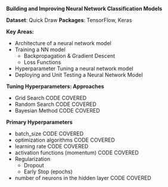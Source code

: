 **Building and Improving Neural Network Classification Models**

**Dataset**: Quick Draw
**Packages**: TensorFlow, Keras

**Key Areas:**
- Architecture of a neural network model
- Training a NN model
    - Backpropagation & Gradient Descent
    - Loss Functions
- Hyperparameter Tuning a neural network model
- Deploying and Unit Testing a Neural Network Model

**Tuning Hyperparameters: Approaches**
- Grid Search                               CODE COVERED
- Random Search                             CODE COVERED
- Bayesian Method                           CODE COVERED
  
**Primary Hyperparameters**
- batch_size                                CODE COVERED
- optimization algorithms                   CODE COVERED
- learning rate                             CODE COVERED
- activation functions (momentum)           CODE COVERED
- Regularization
  - Dropout
  - Early Stop (epochs)
- number of neurons in the hidden layer     CODE COVERED